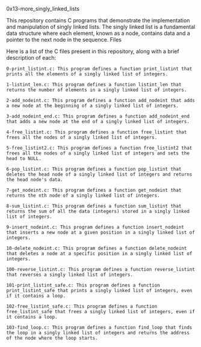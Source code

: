 0x13-more_singly_linked_lists

This repository contains C programs that demonstrate the implementation and manipulation of singly linked lists. The singly linked list is a fundamental data structure where each element, known as a node, contains data and a pointer to the next node in the sequence.
Files

Here is a list of the C files present in this repository, along with a brief description of each:

    0-print_listint.c: This program defines a function print_listint that prints all the elements of a singly linked list of integers.

    1-listint_len.c: This program defines a function listint_len that returns the number of elements in a singly linked list of integers.

    2-add_nodeint.c: This program defines a function add_nodeint that adds a new node at the beginning of a singly linked list of integers.

    3-add_nodeint_end.c: This program defines a function add_nodeint_end that adds a new node at the end of a singly linked list of integers.

    4-free_listint.c: This program defines a function free_listint that frees all the nodes of a singly linked list of integers.

    5-free_listint2.c: This program defines a function free_listint2 that frees all the nodes of a singly linked list of integers and sets the head to NULL.

    6-pop_listint.c: This program defines a function pop_listint that deletes the head node of a singly linked list of integers and returns the head node's data.

    7-get_nodeint.c: This program defines a function get_nodeint that returns the nth node of a singly linked list of integers.

    8-sum_listint.c: This program defines a function sum_listint that returns the sum of all the data (integers) stored in a singly linked list of integers.

    9-insert_nodeint.c: This program defines a function insert_nodeint that inserts a new node at a given position in a singly linked list of integers.

    10-delete_nodeint.c: This program defines a function delete_nodeint that deletes a node at a specific position in a singly linked list of integers.

    100-reverse_listint.c: This program defines a function reverse_listint that reverses a singly linked list of integers.

    101-print_listint_safe.c: This program defines a function print_listint_safe that prints a singly linked list of integers, even if it contains a loop.

    102-free_listint_safe.c: This program defines a function free_listint_safe that frees a singly linked list of integers, even if it contains a loop.

    103-find_loop.c: This program defines a function find_loop that finds the loop in a singly linked list of integers and returns the address of the node where the loop starts.
